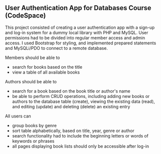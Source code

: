 ## User Authentication App for Databases Course (CodeSpace)

This project consisted of creating a user authentication app with a sign-up and log-in system for a dummy local library with PHP and MySQL. User permissions had to be divided into regular member access and admin access. I used Bootstrap for styling, and implemented prepared statements and MySQLi/PDO to connect to a remote database.

Members should be able to
* search for books based on the title
* view a table of all available books

Authors should be able to
* search for a book based on the book title or author's name
* be able to perform CRUD operations, including adding new books or authors to the database table (create), viewing the existing data (read), and editing (update) and deleting (delete) an existing entry

All users can
* group books by genre
* sort table alphabetically, based on title, year, genre or author
* search functionality had to include the beginning letters or words of keywords or phrases
* all pages displaying book lists should only be accessible after log-in
